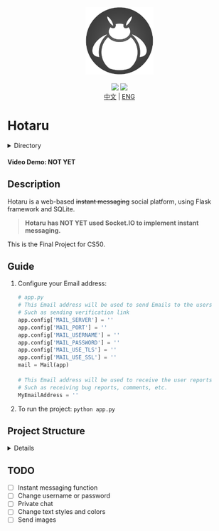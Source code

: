 <div align="center">
  <img src="/static/icons/Hotaru.png" width=30%>
</div>

<br>

<div align="center">
  <img src="https://img.shields.io/badge/Python-3.10.7-orange">
  <img src="https://img.shields.io/badge/Flask-2.2.2-black">
</div>

<div align="center">
  <a href="/docs/cn.md">中文</a> | <a href="README.md">ENG</a>
</div>

# Hotaru

<details>
  <summary>Directory</summary>
  
- [Hotaru](#hotaru)
      - [Video Demo:](#video-demo)
  - [Description](#description)
    - [Guide](#guide)
  - [Design](#design)
</details>

#### Video Demo: NOT YET

## Description

Hotaru is a web-based ~~instant messaging~~ social platform, using Flask framework and SQLite.
> **Hotaru has NOT YET used Socket.IO to implement instant messaging.**

This is the Final Project for CS50.

## Guide

1. Configure your Email address:
   ``` Python
   # app.py
   # This Email address will be used to send Emails to the users
   # Such as sending verification link
   app.config['MAIL_SERVER'] = ''
   app.config['MAIL_PORT'] = ''
   app.config['MAIL_USERNAME'] = ''
   app.config['MAIL_PASSWORD'] = ''
   app.config['MAIL_USE_TLS'] = ''
   app.config['MAIL_USE_SSL'] = ''
   mail = Mail(app)

   # This Email address will be used to receive the user reports
   # Such as receiving bug reports, comments, etc.
   MyEmailAddress = ''
   ```
2. To run the project: `python app.py`

## Project Structure

<details>
  <summary>Details</summary>

1. `static` directory contains:
   - `Hotaru.ico`, website's icon
   - `scripts.js`
   - `styles.css`
   - `icons` directory
     - contains the default user avatar `Hotaru.png`, and all custom avatars that will be uploaded by the user
2. `templates` directory contains all the HTML files
3. `app.py`, the main entrance of the project
4. `config.py` contains functions for `app.py`
5. `hotaru.db` is the database of the project
   - contains user information, chat logs, and channels
</details>

## TODO

- [ ] Instant messaging function
- [ ] Change username or password
- [ ] Private chat
- [ ] Change text styles and colors
- [ ] Send images